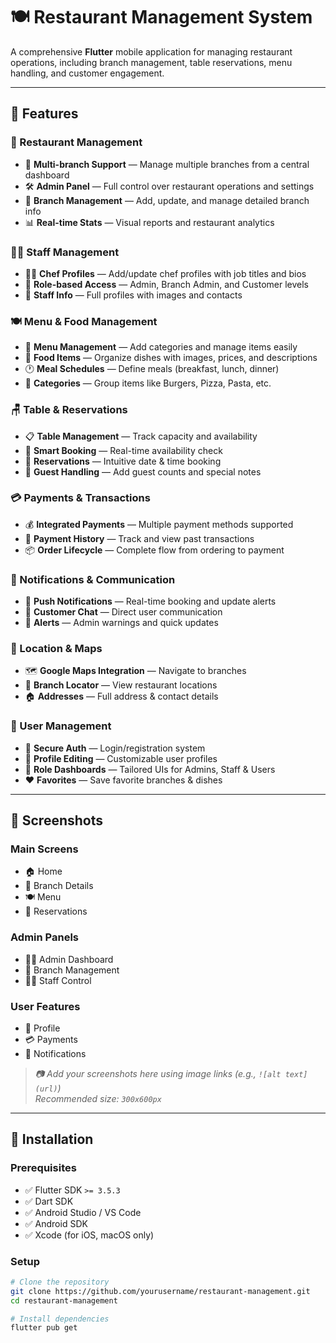 # 🍽️ Restaurant Management System

A comprehensive **Flutter** mobile application for managing restaurant operations, including branch management, table reservations, menu handling, and customer engagement.

---

## 📱 Features

### 🏪 Restaurant Management
- 🔀 **Multi-branch Support** — Manage multiple branches from a central dashboard  
- 🛠️ **Admin Panel** — Full control over restaurant operations and settings  
- 🏬 **Branch Management** — Add, update, and manage detailed branch info  
- 📊 **Real-time Stats** — Visual reports and restaurant analytics  

### 👨‍🍳 Staff Management
- 🧑‍🍳 **Chef Profiles** — Add/update chef profiles with job titles and bios  
- 🔐 **Role-based Access** — Admin, Branch Admin, and Customer levels  
- 🧾 **Staff Info** — Full profiles with images and contacts  

### 🍽️ Menu & Food Management
- 🧾 **Menu Management** — Add categories and manage items easily  
- 🍕 **Food Items** — Organize dishes with images, prices, and descriptions  
- 🕐 **Meal Schedules** — Define meals (breakfast, lunch, dinner)  
- 📂 **Categories** — Group items like Burgers, Pizza, Pasta, etc.  

### 🪑 Table & Reservations
- 📋 **Table Management** — Track capacity and availability  
- 🧠 **Smart Booking** — Real-time availability check  
- 📅 **Reservations** — Intuitive date & time booking  
- 👥 **Guest Handling** — Add guest counts and special notes  

### 💳 Payments & Transactions
- 💰 **Integrated Payments** — Multiple payment methods supported  
- 🧾 **Payment History** — Track and view past transactions  
- 📦 **Order Lifecycle** — Complete flow from ordering to payment  

### 🔔 Notifications & Communication
- 🔔 **Push Notifications** — Real-time booking and update alerts  
- 💬 **Customer Chat** — Direct user communication  
- 🚨 **Alerts** — Admin warnings and quick updates  

### 📍 Location & Maps
- 🗺️ **Google Maps Integration** — Navigate to branches  
- 📌 **Branch Locator** — View restaurant locations  
- 🏠 **Addresses** — Full address & contact details  

### 👤 User Management
- 🔐 **Secure Auth** — Login/registration system  
- 🧑 **Profile Editing** — Customizable user profiles  
- 🧭 **Role Dashboards** — Tailored UIs for Admins, Staff & Users  
- ❤️ **Favorites** — Save favorite branches & dishes  

---

## 📸 Screenshots

### Main Screens
- 🏠 Home  
- 🏬 Branch Details  
- 🍽️ Menu  
- 📅 Reservations  

### Admin Panels
- 🧑‍💼 Admin Dashboard  
- 🏢 Branch Management  
- 👨‍🍳 Staff Control  

### User Features
- 👤 Profile  
- 💳 Payments  
- 🔔 Notifications  

> _📷 Add your screenshots here using image links (e.g., `![alt text](url)`)_  
> _Recommended size: `300x600px`_

---

## 🚀 Installation

### Prerequisites
- ✅ Flutter SDK `>= 3.5.3`
- ✅ Dart SDK
- ✅ Android Studio / VS Code
- ✅ Android SDK
- ✅ Xcode (for iOS, macOS only)

### Setup

```bash
# Clone the repository
git clone https://github.com/yourusername/restaurant-management.git
cd restaurant-management

# Install dependencies
flutter pub get

